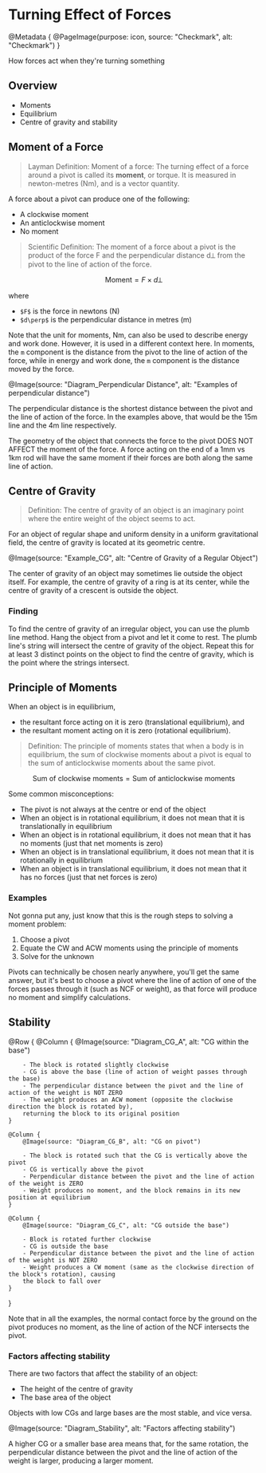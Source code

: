 # Turning Effect of Forces

@Metadata {
    @PageImage(purpose: icon, source: "Checkmark", alt: "Checkmark")
}

How forces act when they're turning something

## Overview

- Moments
- Equilibrium
- Centre of gravity and stability

## Moment of a Force

> Layman Definition: Moment of a force: The turning effect of a force around a pivot is called 
its **moment**, or torque. It is measured in newton-metres (Nm), and is a vector quantity.

A force about a pivot can produce one of the following:
- A clockwise moment
- An anticlockwise moment
- No moment

> Scientific Definition: The moment of a force about a pivot is the product of the force F and the
perpendicular distance d⟂ from the pivot to the line of action of the force.

```math
\text{Moment} = F \times d⟂
```

where
- `$F$` is the force in newtons (N)
- `$d\perp$` is the perpendicular distance in metres (m)

Note that the unit for moments, Nm, can also be used to describe energy and work done. However, it
is used in a different context here. In moments, the `m` component is the distance from the pivot
to the line of action of the force, while in energy and work done, the `m` component is the distance
moved by the force.

@Image(source: "Diagram_Perpendicular Distance", alt: "Examples of perpendicular distance")

The perpendicular distance is the shortest distance between the pivot and the line of action of the 
force. In the examples above, that would be the 15m line and the 4m line respectively.

The geometry of the object that connects the force to the pivot DOES NOT AFFECT the moment of the force. A
force acting on the end of a 1mm vs 1km rod will have the same moment if their forces are both along the 
same line of action.

## Centre of Gravity

> Definition: The centre of gravity of an object is an imaginary point where the entire weight of
the object seems to act.

For an object of regular shape and uniform density in a uniform gravitational field, the 
centre of gravity is located at its geometric centre.

@Image(source: "Example_CG", alt: "Centre of Gravity of a Regular Object")

The center of gravity of an object may sometimes lie outside the object itself. For example, the
centre of gravity of a ring is at its center, while the centre of gravity of a crescent is outside
the object.

### Finding
To find the centre of gravity of an irregular object, you can use the plumb line method. Hang the
object from a pivot and let it come to rest. The plumb line's string will intersect the centre of
gravity of the object. Repeat this for at least 3 distinct points on the object to find the centre
of gravity, which is the point where the strings intersect.

## Principle of Moments

When an object is in equilibrium, 
- the resultant force acting on it is zero (translational equilibrium), and
- the resultant moment acting on it is zero (rotational equilibrium).

> Definition: The principle of moments states that when a body is in equilibrium, the sum of
clockwise moments about a pivot is equal to the sum of anticlockwise moments about the same pivot.

```math
\text{Sum of clockwise moments} = \text{Sum of anticlockwise moments}
```

Some common misconceptions:
- The pivot is not always at the centre or end of the object
- When an object is in rotational equilibrium, it does not mean that it is translationally in equilibrium
- When an object is in rotational equilibrium, it does not mean that it has no moments (just that net 
moments is zero)
- When an object is in translational equilibrium, it does not mean that it is rotationally in equilibrium
- When an object is in translational equilibrium, it does not mean that it has no forces (just that net
forces is zero)

### Examples

Not gonna put any, just know that this is the rough steps to solving a moment problem:
1. Choose a pivot
2. Equate the CW and ACW moments using the principle of moments
3. Solve for the unknown

Pivots can technically be chosen nearly anywhere, you'll get the same answer, but it's best to 
choose a pivot where the line of action of one of the forces passes through it (such as NCF or weight), 
as that force will produce no moment and simplify calculations.

## Stability

@Row {
    @Column {
        @Image(source: "Diagram_CG_A", alt: "CG within the base")
        
        - The block is rotated slightly clockwise
        - CG is above the base (line of action of weight passes through the base)
        - The perpendicular distance between the pivot and the line of action of the weight is NOT ZERO
        - The weight produces an ACW moment (opposite the clockwise direction the block is rotated by),
        returning the block to its original position
    }

    @Column {
        @Image(source: "Diagram_CG_B", alt: "CG on pivot")
        
        - The block is rotated such that the CG is vertically above the pivot
        - CG is vertically above the pivot
        - Perpendicular distance between the pivot and the line of action of the weight is ZERO
        - Weight produces no moment, and the block remains in its new position at equilibrium
    }

    @Column {
        @Image(source: "Diagram_CG_C", alt: "CG outside the base")

        - Block is rotated further clockwise
        - CG is outside the base
        - Perpendicular distance between the pivot and the line of action of the weight is NOT ZERO
        - Weight produces a CW moment (same as the clockwise direction of the block's rotation), causing 
        the block to fall over
    }
}

Note that in all the examples, the normal contact force by the ground on the pivot produces no moment,
as the line of action of the NCF intersects the pivot.

### Factors affecting stability

There are two factors that affect the stability of an object:
- The height of the centre of gravity
- The base area of the object

Objects with low CGs and large bases are the most stable, and vice versa.

@Image(source: "Diagram_Stability", alt: "Factors affecting stability")

A higher CG or a smaller base area means that, for the same rotation, the perpendicular distance between 
the pivot and the line of action of the weight is larger, producing a larger moment.